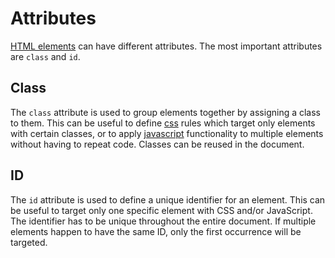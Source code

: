# Attributes

[HTML elements](html_elements_tags.md) can have different attributes. The most important attributes are `class` and `id`.

## Class

The `class` attribute is used to group elements together by assigning a class to them. This can be useful to define [css](css.md) rules which target only elements with certain classes, or to apply [javascript](javascript.md) functionality to multiple elements without having to repeat code. Classes can be reused in the document.

## ID

The `id` attribute is used to define a unique identifier for an element. This can be useful to target only one specific element with CSS and/or JavaScript. The identifier has to be unique throughout the entire document. If multiple elements happen to have the same ID, only the first occurrence will be targeted.